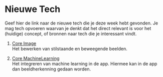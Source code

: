 Nieuwe Tech 
===========

Geef hier de link naar de nieuwe tech die je deze week hebt gevonden.
Je mag tech opvoeren waarvan je denkt dat het direct relevant is voor het (huidige) concept, of bronnen naar 
  tech die je interessant vindt.

1. [Core Image](https://developer.apple.com/documentation/coreimage)  
Het bewerken van stilstaande en beweegende beelden.


2. [Core MachineLearning](https://developer.apple.com/documentation/coreml)  
Het integreren van machine learning in de app. Hiermee kan in de app dan beeldherkenning gedaan worden.
